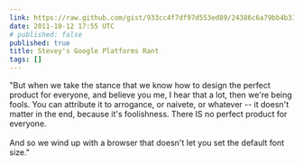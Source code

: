 ```yaml
---
link: https://raw.github.com/gist/933cc4f7df97d553ed89/24386c6a79bb4b31fb818b70b34c5eab7f12e1ff/gistfile1.txt
date: 2011-10-12 17:55 UTC
# published: false
published: true
title: Stevey's Google Platforms Rant
tags: []
---
```


"But when we take the stance that we know how to design the perfect product for everyone, and believe you me, I hear that a lot, then we're being fools. You can attribute it to arrogance, or naivete, or whatever -- it doesn't matter in the end, because it's foolishness. There IS no perfect product for everyone.<br><br>And so we wind up with a browser that doesn't let you set the default font size."
